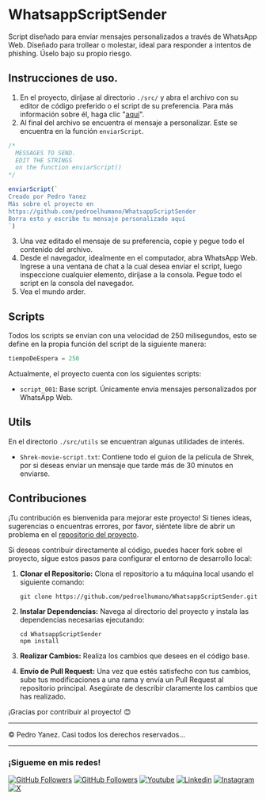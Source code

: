 # WhatsappScriptSender

Script diseñado para enviar mensajes personalizados a través de WhatsApp Web. Diseñado para trollear o molestar, ideal para responder a intentos de phishing. Úselo bajo su propio riesgo.

## Instrucciones de uso.

1. En el proyecto, diríjase al directorio `./src/` y abra el archivo con su editor de código preferido o el script de su preferencia. Para más información sobre él, haga clic "[aquí](#scripts)".
2. Al final del archivo se encuentra el mensaje a personalizar. Este se encuentra en la función `enviarScript`.
```js
/*
  MESSAGES TO SEND.
  EDIT THE STRINGS
  on the function enviarScript()
*/

enviarScript(`
Creado por Pedro Yanez
Más sobre el proyecto en
https://github.com/pedroelhumano/WhatsappScriptSender
Borra esto y escribe tu mensaje personalizado aquí
`)
```
3. Una vez editado el mensaje de su preferencia, copie y pegue todo el contenido del archivo.
4. Desde el navegador, idealmente en el computador, abra WhatsApp Web. Ingrese a una ventana de chat a la cual desea enviar el script, luego inspeccione cualquier elemento, diríjase a la consola. Pegue todo el script en la consola del navegador.
5. Vea el mundo arder.

## Scripts

Todos los scripts se envían con una velocidad de 250 milisegundos, esto se define en la propia función del script de la siguiente manera:

```js
tiempoDeEspera = 250
```

Actualmente, el proyecto cuenta con los siguientes scripts:
- `script_001`: Base script. Únicamente envía mensajes personalizados por WhatsApp Web.

## Utils

En el directorio `./src/utils` se encuentran algunas utilidades de interés.

- `Shrek-movie-script.txt`: Contiene todo el guion de la película de Shrek, por si deseas enviar un mensaje que tarde más de 30 minutos en enviarse.

## Contribuciones

¡Tu contribución es bienvenida para mejorar este proyecto! Si tienes ideas, sugerencias o encuentras errores, por favor, siéntete libre de abrir un problema en el [repositorio del proyecto](https://github.com/pedroelhumano/WhatsappScriptSender/issues).

Si deseas contribuir directamente al código, puedes hacer fork sobre el proyecto, sigue estos pasos para configurar el entorno de desarrollo local:

1. **Clonar el Repositorio:** Clona el repositorio a tu máquina local usando el siguiente comando:

    ```
    git clone https://github.com/pedroelhumano/WhatsappScriptSender.git
    ```

2. **Instalar Dependencias:** Navega al directorio del proyecto y instala las dependencias necesarias ejecutando:

    ```
    cd WhatsappScriptSender
    npm install
    ```

3. **Realizar Cambios:** Realiza los cambios que desees en el código base.

5. **Envío de Pull Request:** Una vez que estés satisfecho con tus cambios, sube tus modificaciones a una rama y envía un Pull Request al repositorio principal. Asegúrate de describir claramente los cambios que has realizado.

¡Gracias por contribuir al proyecto! 😊

<hr/>
© Pedro Yanez. Casi todos los derechos reservados...

<hr/>

### ¡Sigueme en mis redes!

[![GitHub Followers](https://img.shields.io/github/followers/pedroelhumano?style=social)](https://github.com/pedroelhumano)
[![GitHub Followers](https://img.shields.io/github/stars/pedroelhumano?style=social)](https://github.com/pedroelhumano)
[![Youtube](https://img.shields.io/badge/Youtube-FF0000?&logo=Youtube&logoColor=white&labelColor=101010)](https://www.youtube.com/channel/UCwISu2hFg7EpOIZ8aV7iS6g?sub_confirmation=1)
[![Linkedin](https://img.shields.io/badge/Linkedin-00d8fd?&logo=linkedin&logoColor=white&labelColor=101010)](https://www.linkedin.com/in/pedroelhumano/)
[![Instagram](https://img.shields.io/badge/Instagram-E4405F?&logo=instagram&logoColor=white&labelColor=101010)](https://www.instagram.com/pedroelhumano/)
[![X](https://img.shields.io/badge/X-14171A?&logo=x&logoColor=white&labelColor=101010)](https://www.x.com/pedroelhumano)

